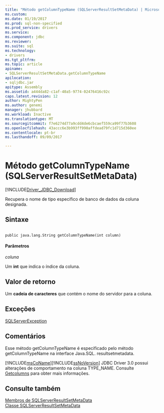 ```yaml
---
title: "Método getColumnTypeName (SQLServerResultSetMetaData) | Microsoft Docs"
ms.custom: 
ms.date: 01/19/2017
ms.prod: sql-non-specified
ms.prod_service: drivers
ms.service: 
ms.component: jdbc
ms.reviewer: 
ms.suite: sql
ms.technology:
- drivers
ms.tgt_pltfrm: 
ms.topic: article
apiname:
- SQLServerResultSetMetaData.getColumnTypeName
apilocation:
- sqljdbc.jar
apitype: Assembly
ms.assetid: a444da82-c1af-40a5-9774-02476416c92c
caps.latest.revision: 12
author: MightyPen
ms.author: genemi
manager: jhubbard
ms.workload: Inactive
ms.translationtype: MT
ms.sourcegitcommit: f7e6274d77a9cdd4de6cbcaef559ca99f77b3608
ms.openlocfilehash: 43accc6e3b993ff990affdead79fc1d715d360ee
ms.contentlocale: pt-br
ms.lasthandoff: 09/09/2017

---
```

# <a name="getcolumntypename-method-sqlserverresultsetmetadata"></a>Método getColumnTypeName (SQLServerResultSetMetaData)
[!INCLUDE[Driver_JDBC_Download](../../../includes/driver_jdbc_download.md)]

  Recupera o nome de tipo específico de banco de dados da coluna designada.  
  
## <a name="syntax"></a>Sintaxe  
  
```  
  
public java.lang.String getColumnTypeName(int column)  
```  
  
#### <a name="parameters"></a>Parâmetros  
 *coluna*  
  
 Um **int** que indica o índice da coluna.  
  
## <a name="return-value"></a>Valor de retorno  
 Um **cadeia de caracteres** que contém o nome do servidor para a coluna.  
  
## <a name="exceptions"></a>Exceções  
 [SQLServerException](../../../connect/jdbc/reference/sqlserverexception-class.md)  
  
## <a name="remarks"></a>Comentários  
 Esse método getColumnTypeName é especificado pelo método getColumnTypeName na interface Java.SQL. resultsetmetadata.  
  
 [!INCLUDE[msCoName](../../../includes/msconame_md.md)][!INCLUDE[ssNoVersion](../../../includes/ssnoversion_md.md)] JDBC Driver 3.0 possui alterações de comportamento na coluna TYPE_NAME. Consulte [Getcolumns](../../../connect/jdbc/reference/getcolumns-method-sqlserverdatabasemetadata.md) para obter mais informações.  
  
## <a name="see-also"></a>Consulte também  
 [Membros de SQLServerResultSetMetaData](../../../connect/jdbc/reference/sqlserverresultsetmetadata-members.md)   
 [Classe SQLServerResultSetMetaData](../../../connect/jdbc/reference/sqlserverresultsetmetadata-class.md)  
  
  

